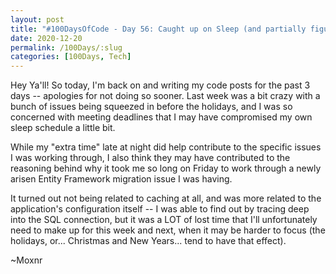 ```yaml
---
layout: post
title: "#100DaysOfCode - Day 56: Caught up on Sleep (and partially figured out issues)"
date: 2020-12-20
permalink: /100Days/:slug
categories: [100Days, Tech]
---
```


Hey Ya'll! So today, I'm back on and writing my code posts for the past 3 days -- apologies for not doing so sooner. Last week was a bit crazy with a bunch of issues being squeezed in before the holidays, and I was so concerned with meeting deadlines that I may have compromised my own sleep schedule a little bit.

While my "extra time" late at night did help contribute to the specific issues I was working through, I also think they may have contributed to the reasoning behind why it took me so long on Friday to work through a newly arisen Entity Framework migration issue I was having.

It turned out not being related to caching at all, and was more related to the application's configuration itself -- I was able to find out by tracing deep into the SQL connection, but it was a LOT of lost time that I'll unfortunately need to make up for this week and next, when it may be harder to focus (the holidays, or... Christmas and New Years... tend to have that effect).

~Moxnr